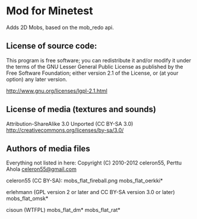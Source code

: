 Mod for Minetest
================

Adds 2D Mobs, based on the mob_redo api.

License of source code:
-----------------------
This program is free software; you can redistribute it and/or modify
it under the terms of the GNU Lesser General Public License as published by
the Free Software Foundation; either version 2.1 of the License, or
(at your option) any later version.

http://www.gnu.org/licenses/lgpl-2.1.html

License of media (textures and sounds)
--------------------------------------
Attribution-ShareAlike 3.0 Unported (CC BY-SA 3.0)                                 
http://creativecommons.org/licenses/by-sa/3.0/

Authors of media files
-----------------------
Everything not listed in here:
Copyright (C) 2010-2012 celeron55, Perttu Ahola <celeron55@gmail.com>

celeron55 (CC BY-SA):
  mobs_flat_fireball.png
  mobs_flat_oerkki*

erlehmann (GPL version 2 or later and CC BY-SA version 3.0 or later)
  mobs_flat_omsk*

cisoun (WTFPL)
  mobs_flat_dm*
  mobs_flat_rat*
